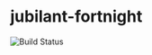 # jubilant-fortnight

![Build Status](https://www.bitrise.io/app/d2c8124a6a6defba.svg?token=y7N3ef--kswl5VjOxnGjGw)
